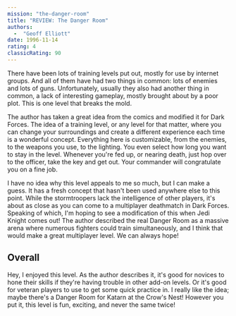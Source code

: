 ```yaml
---
mission: "the-danger-room"
title: "REVIEW: The Danger Room"
authors: 
  -  "Geoff Elliott"
date: 1996-11-14
rating: 4
classicRating: 90
---
```


There have been lots of training levels put out, mostly for use by internet groups. And all of them have had two things in common: lots of enemies and lots of guns. Unfortunately, usually they also had another thing in common, a lack of interesting gameplay, mostly brought about by a poor plot. This is one level that breaks the mold.

The author has taken a great idea from the comics and modified it for Dark Forces. The idea of a training level, or any level for that matter, where you can change your surroundings and create a different experience each time is a wonderful concept. Everything here is customizable, from the enemies, to the weapons you use, to the lighting. You even select how long you want to stay in the level. Whenever you're fed up, or nearing death, just hop over to the officer, take the key and get out. Your commander will congratulate you on a fine job.

I have no idea why this level appeals to me so much, but I can make a guess. It has a fresh concept that hasn't been used anywhere else to this point. While the stormtroopers lack the intelligence of other players, it's about as close as you can come to a multiplayer deathmatch in Dark Forces. Speaking of which, I'm hoping to see a modification of this when Jedi Knight comes out! The author described the real Danger Room as a massive arena where numerous fighters could train simultaneously, and I think that would make a great multiplayer level. We can always hope!

## Overall

Hey, I enjoyed this level. As the author describes it, it's good for novices to hone their skills if they're having trouble in other add-on levels. Or it's good for veteran players to use to get some quick practice in. I really like the idea; maybe there's a Danger Room for Katarn at the Crow's Nest! However you put it, this level is fun, exciting, and never the same twice!